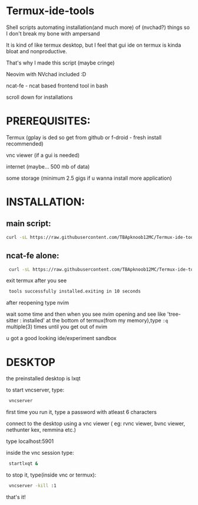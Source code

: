 # Termux-ide-tools
Shell scripts automating installation(and much more) of (nvchad?) things so I don't break my bone with ampersand 

It is kind of like termux desktop, but I feel that gui ide on termux is kinda bloat and nonproductive.

That's why I made this script (maybe cringe)

Neovim with NVchad included :D

ncat-fe - ncat based frontend tool in bash 

scroll down for installations

# PREREQUISITES:

Termux (gplay is ded so get from github or f-droid - fresh install recommended)

vnc viewer (if a gui is needed)

internet (maybe... 500 mb of data)


some storage (minimum 2.5 gigs if u wanna install more application)

# INSTALLATION:

## main script:

```sh
curl -sL https://raw.githubusercontent.com/TBApknoob12MC/Termux-ide-tools/main/install.sh | bash
```
## ncat-fe alone:

```sh
 curl -sL https://raw.githubusercontent.com/TBApknoob12MC/Termux-ide-tools/main/ncfe-install.sh | bash
```

exit termux after you see 
```sh
 tools successfully installed.exiting in 10 seconds
```

after reopening type nvim 

wait some time and then when you see nvim opening and see like 'tree-sitter : installed' at the bottom of termux(from my memory),type `:q` multiple(3) times until you get out of nvim

u got a good looking ide/experiment sandbox

# DESKTOP

the preinstalled desktop is lxqt

to start vncserver, type:

```sh
 vncserver
```

first time you run it, type a password with atleast 6 characters

connect to the desktop using a vnc viewer ( eg: rvnc viewer, bvnc viewer, nethunter kex, remmina etc.)

type localhost:5901

inside the vnc session type:

```sh
 startlxqt &
```

to stop it, type(inside vnc or termux):

```sh
 vncserver -kill :1
```

that's it!

